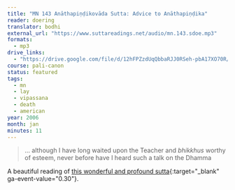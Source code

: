 ```yaml
---
title: "MN 143 Anāthapiṇḍikovāda Sutta: Advice to Anāthapiṇḍika"
reader: doering
translator: bodhi
external_url: "https://www.suttareadings.net/audio/mn.143.sdoe.mp3"
formats:
  - mp3
drive_links:
  - "https://drive.google.com/file/d/12hFPZzdUqQbbaRJJ0RSeh-pbA17XO70R/view?usp=drivesdk"
course: pali-canon
status: featured
tags:
  - mn
  - lay
  - vipassana
  - death
  - american
year: 2006
month: jan
minutes: 11
---
```


> … although I have long waited upon the Teacher and *bhikkhus* worthy of esteem, never before have I heard such a talk on the Dhamma

A beautiful reading of [this wonderful and profound sutta](https://suttacentral.net/mn143/en/sujato){:target="_blank" ga-event-value="0.30"}.
